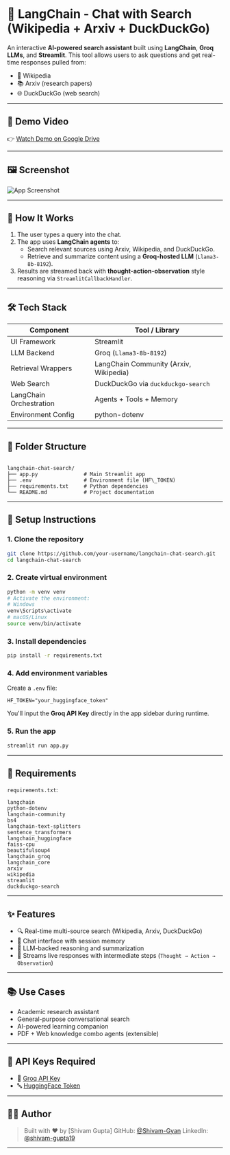 # 🤖 LangChain - Chat with Search (Wikipedia + Arxiv + DuckDuckGo)

An interactive **AI-powered search assistant** built using **LangChain**, **Groq LLMs**, and **Streamlit**. This tool allows users to ask questions and get real-time responses pulled from:
- 🧠 Wikipedia  
- 📚 Arxiv (research papers)  
- 🌐 DuckDuckGo (web search)

---

## 🎥 Demo Video

👉 [Watch Demo on Google Drive](https://drive.google.com/file/d/13O07_ogovTOHM3jm_JCvm8Z-6fhmAMZJ/view)

---

## 🖼️ Screenshot

![App Screenshot](https://drive.google.com/uc?export=view&id=1ecOkOmGd-e1gI905UEvIC2CUhHTZ292h)

---

## 🧠 How It Works

1. The user types a query into the chat.
2. The app uses **LangChain agents** to:
   - Search relevant sources using Arxiv, Wikipedia, and DuckDuckGo.
   - Retrieve and summarize content using a **Groq-hosted LLM** (`Llama3-8b-8192`).
3. Results are streamed back with **thought-action-observation** style reasoning via `StreamlitCallbackHandler`.

---

## 🛠️ Tech Stack

| Component            | Tool / Library                          |
|----------------------|------------------------------------------|
| UI Framework         | Streamlit                                |
| LLM Backend          | Groq (`Llama3-8b-8192`)                  |
| Retrieval Wrappers   | LangChain Community (Arxiv, Wikipedia)   |
| Web Search           | DuckDuckGo via `duckduckgo-search`       |
| LangChain Orchestration | Agents + Tools + Memory               |
| Environment Config   | python-dotenv                            |

---

## 📁 Folder Structure

```

langchain-chat-search/
├── app.py               # Main Streamlit app
├── .env                 # Environment file (HF\_TOKEN)
├── requirements.txt     # Python dependencies
└── README.md            # Project documentation

````

---

## 🧪 Setup Instructions

### 1. Clone the repository

```bash
git clone https://github.com/your-username/langchain-chat-search.git
cd langchain-chat-search
````

### 2. Create virtual environment

```bash
python -m venv venv
# Activate the environment:
# Windows
venv\Scripts\activate
# macOS/Linux
source venv/bin/activate
```

### 3. Install dependencies

```bash
pip install -r requirements.txt
```

### 4. Add environment variables

Create a `.env` file:

```env
HF_TOKEN="your_huggingface_token"
```

You'll input the **Groq API Key** directly in the app sidebar during runtime.

### 5. Run the app

```bash
streamlit run app.py
```

---

## 🧰 Requirements

`requirements.txt`:

```
langchain
python-dotenv
langchain-community
bs4
langchain-text-splitters
sentence_transformers
langchain_huggingface
faiss-cpu
beautifulsoup4
langchain_groq
langchain_core
arxiv
wikipedia
streamlit
duckduckgo-search
```

---

## ✨ Features

* 🔍 Real-time multi-source search (Wikipedia, Arxiv, DuckDuckGo)
* 💬 Chat interface with session memory
* 🧠 LLM-backed reasoning and summarization
* 🔁 Streams live responses with intermediate steps (`Thought → Action → Observation`)

---

## 📚 Use Cases

* Academic research assistant
* General-purpose conversational search
* AI-powered learning companion
* PDF + Web knowledge combo agents (extensible)

---

## 🔐 API Keys Required

* 🧠 [Groq API Key](https://console.groq.com/)
* 🔤 [HuggingFace Token](https://huggingface.co/settings/tokens)

---

## 🧑‍💻 Author

> Built with ❤️ by \[Shivam Gupta]
> GitHub: [@Shivam-Gyan](https://github.com/Shivam-Gyan/Search_Agent)
> LinkedIn: [@shivam-gupta19](https://www.linkedin.com/in/shivam-gupta19/)

---

